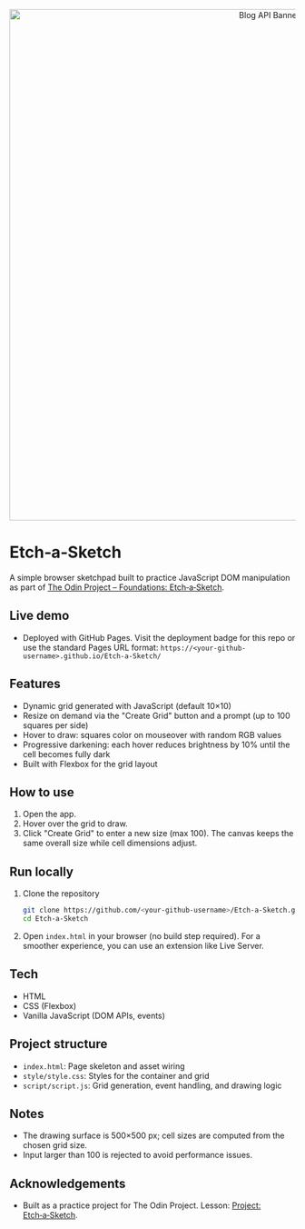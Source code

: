 <p align="center">
  <img src="https://i.postimg.cc/RZF5Bbzf/etch-a-sketch-github-banner.png" alt="Blog API Banner" width="900" />
</p>

# Etch‑a‑Sketch

A simple browser sketchpad built to practice JavaScript DOM manipulation as part
of
[The Odin Project – Foundations: Etch‑a‑Sketch](https://www.theodinproject.com/lessons/foundations-etch-a-sketch).

## Live demo

- Deployed with GitHub Pages. Visit the deployment badge for this repo or use
  the standard Pages URL format:
  `https://<your-github-username>.github.io/Etch-a-Sketch/`

## Features

- Dynamic grid generated with JavaScript (default 10×10)
- Resize on demand via the "Create Grid" button and a prompt (up to 100 squares
  per side)
- Hover to draw: squares color on mouseover with random RGB values
- Progressive darkening: each hover reduces brightness by 10% until the cell
  becomes fully dark
- Built with Flexbox for the grid layout

## How to use

1. Open the app.
2. Hover over the grid to draw.
3. Click "Create Grid" to enter a new size (max 100). The canvas keeps the same
   overall size while cell dimensions adjust.

## Run locally

1. Clone the repository
   ```bash
   git clone https://github.com/<your-github-username>/Etch-a-Sketch.git
   cd Etch-a-Sketch
   ```
2. Open `index.html` in your browser (no build step required). For a smoother
   experience, you can use an extension like Live Server.

## Tech

- HTML
- CSS (Flexbox)
- Vanilla JavaScript (DOM APIs, events)

## Project structure

- `index.html`: Page skeleton and asset wiring
- `style/style.css`: Styles for the container and grid
- `script/script.js`: Grid generation, event handling, and drawing logic

## Notes

- The drawing surface is 500×500 px; cell sizes are computed from the chosen
  grid size.
- Input larger than 100 is rejected to avoid performance issues.

## Acknowledgements

- Built as a practice project for The Odin Project. Lesson:
  [Project: Etch‑a‑Sketch](https://www.theodinproject.com/lessons/foundations-etch-a-sketch).
